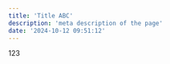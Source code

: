```yaml
---
title: 'Title ABC'
description: 'meta description of the page'
date: '2024-10-12 09:51:12'
---
```


123
